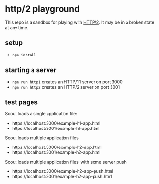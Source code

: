 # http/2 playground

This repo is a sandbox for playing with [HTTP/2](https://httpwg.github.io/specs/rfc7540.html). It may be in a broken state at any time.

## setup

- `npm install`

## starting a server

- `npm run http1` creates an HTTP/1.1 server on port 3000
- `npm run http2` creates an HTTP/2 server on port 3001

## test pages

Scout loads a single application file:

- https://localhost:3000/example-h1-app.html
- https://localhost:3001/example-h1-app.html

Scout loads multiple application files:

- https://localhost:3000/example-h2-app.html
- https://localhost:3001/example-h2-app.html

Scout loads multiple application files, with some server push:

- https://localhost:3000/example-h2-app-push.html
- https://localhost:3001/example-h2-app-push.html

